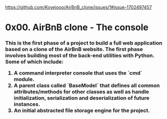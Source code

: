 https://github.com/Koyejooo/AirBnB_clone/issues/1#issue-1702497457
<h1>0x00. AirBnB clone - The console</h1>

<h3>This is the first phase of a project to build a full web application based on a clone of the AirBnB website.
The first phase involves building most of the back-end utilities with Python. Some of which include:
<ol>
<li>A command interpreter console that uses the `cmd` module.</li>
<li>A parent class called `BaseModel` that defines all common attributes/methods for other classes as well as handle initialization, serialization and deserialization of future instances.</li>
<li>An initial abstracted file storage engine for the project.</li>
</h3>
